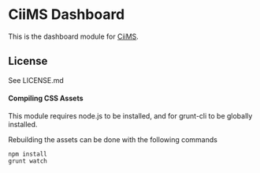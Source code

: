 # CiiMS Dashboard

This is the dashboard module for [CiiMS](https://github.com/charlesportwoodii/ciims).

## License
See LICENSE.md

#### Compiling CSS Assets

This module requires node.js to be installed, and for grunt-cli to be globally installed.

Rebuilding the assets can be done with the following commands

    npm install
    grunt watch
